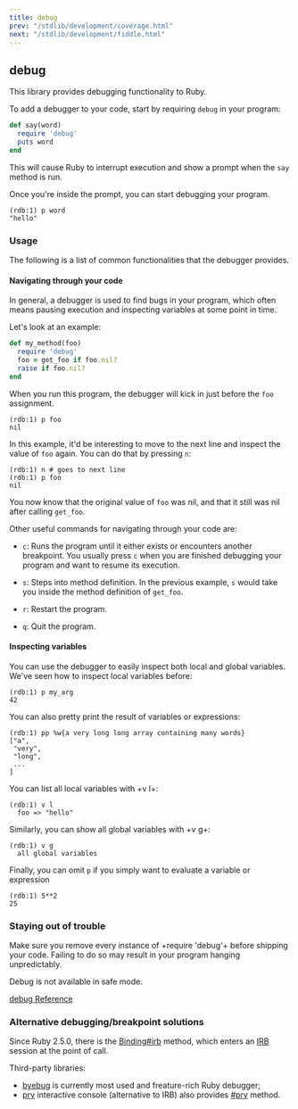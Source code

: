 ```yaml
---
title: debug
prev: "/stdlib/development/coverage.html"
next: "/stdlib/development/fiddle.html"
---
```


## debug[](#debug)



This library provides debugging functionality to Ruby.

To add a debugger to your code, start by requiring `debug` in your
program:


```ruby
def say(word)
  require 'debug'
  puts word
end
```

This will cause Ruby to interrupt execution and show a prompt when the
`say` method is run.

Once you're inside the prompt, you can start debugging your program.


```
(rdb:1) p word
"hello"
```

### Usage[](#usage)

The following is a list of common functionalities that the debugger
provides.

#### Navigating through your code[](#navigating-through-your-code)

In general, a debugger is used to find bugs in your program, which often
means pausing execution and inspecting variables at some point in time.

Let's look at an example:


```ruby
def my_method(foo)
  require 'debug'
  foo = get_foo if foo.nil?
  raise if foo.nil?
end
```

When you run this program, the debugger will kick in just before the
`foo` assignment.


```
(rdb:1) p foo
nil
```

In this example, it'd be interesting to move to the next line and
inspect the value of `foo` again. You can do that by pressing `n`: 

```
(rdb:1) n # goes to next line
(rdb:1) p foo
nil
```

You now know that the original value of `foo` was nil, and that it still
was nil after calling `get_foo`.

Other useful commands for navigating through your code are:

* `c`: Runs the program until it either exists or encounters another
  breakpoint. You usually press `c` when you are finished debugging your
  program and want to resume its execution.

* `s`: Steps into method definition. In the previous example, `s` would
  take you inside the method definition of `get_foo`.

* `r`: Restart the program.
* `q`: Quit the program.

#### Inspecting variables[](#inspecting-variables)

You can use the debugger to easily inspect both local and global
variables. We've seen how to inspect local variables before:


```
(rdb:1) p my_arg
42
```

You can also pretty print the result of variables or expressions:


```
(rdb:1) pp %w{a very long long array containing many words}
["a",
 "very",
 "long",
 ...
]
```

You can list all local variables with +v l+:


```
(rdb:1) v l
  foo => "hello"
```

Similarly, you can show all global variables with +v g+:


```
(rdb:1) v g
  all global variables
```

Finally, you can omit `p` if you simply want to evaluate a variable or
expression


```
(rdb:1) 5**2
25
```

### Staying out of trouble[](#staying-out-of-trouble)

Make sure you remove every instance of +require 'debug'+ before shipping
your code. Failing to do so may result in your program hanging
unpredictably.

Debug is not available in safe mode.

<a
href='https://ruby-doc.org/stdlib-2.6/libdoc/debug/rdoc/DEBUGGER__.html'
class='ruby-doc remote' target='_blank'>debug Reference</a>



### Alternative debugging/breakpoint solutions[](#alternative-debuggingbreakpoint-solutions)

Since Ruby 2.5.0, there is the <a
href='https://ruby-doc.org/core-2.6.0/Binding.html#method-i-irb'
class='ruby-doc remote' target='_blank'>Binding#irb</a> method, which
enters an [IRB](../../intro/irb.md) session at the point of call.

Third-party libraries:

* <a href='https://github.com/deivid-rodriguez/byebug' class='remote'
  target='_blank'>byebug</a> is currently most used and freature-rich
  Ruby debugger;
* <a href='https://github.com/pry/pry' class='remote'
  target='_blank'>pry</a> interactive console (alternative to IRB) also
  provides <a
  href='http://www.rubydoc.info/github/pry/pry/master/Object#pry-instance_method'
  class='remote' target='_blank'>#pry</a> method.

